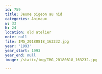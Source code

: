 ```yaml
---
id: 759
title: Jeune pigeon au nid
categories: Animaux
w: 33
h: 24
location: old atelier
note: null
file: IMG_20180818_163232.jpg
year: '1993'
year_start: 1993
year_end: null
image: /static/img/IMG_20180818_163232.jpg

---
```

